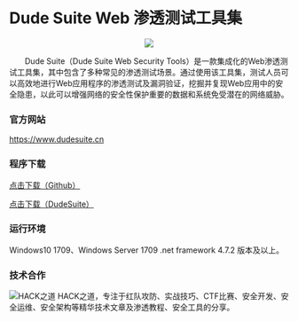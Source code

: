 # Dude Suite Web 渗透测试工具集

<p align="center">
    <img src="https://github.com/x364e3ab6/DudeSuite/assets/73023058/37e89596-fda7-4021-814e-68143ac7f50d"> 
</p>

&emsp;&emsp;Dude Suite（Dude Suite Web Security Tools）是一款集成化的Web渗透测试工具集，其中包含了多种常见的渗透测试场景。通过使用该工具集，测试人员可以高效地进行Web应用程序的渗透测试及漏洞验证，挖掘并复现Web应用中的安全隐患，以此可以增强网络的安全性保护重要的数据和系统免受潜在的网络威胁。

### 官方网站

https://www.dudesuite.cn 

### 程序下载

[点击下载（Github）](https://github.com/x364e3ab6/DudeSuite/releases/download/v1.4.0.7/DudeSuite_Latest_Win.zip)  

[点击下载（DudeSuite）](http://update.dudesuite.cn:8530/DudeSuite_Latest_Win.zip)

### 运行环境
Windows10 1709、Windows Server 1709 .net framework 4.7.2 版本及以上。  

### 技术合作
![HACK之道](https://github.com/x364e3ab6/DudeSuite/assets/73023058/efb2fbe1-1981-470c-8bdb-3eab089350c6)
HACK之道，专注于红队攻防、实战技巧、CTF比赛、安全开发、安全运维、安全架构等精华技术文章及渗透教程、安全工具的分享。


